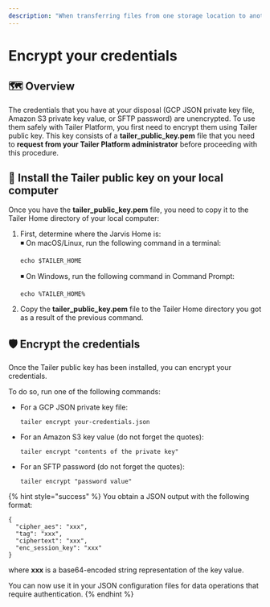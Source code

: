 ```yaml
---
description: "When transferring files from one storage location to another using Tailer\_Platform, you need to provide credentials. A number of steps are required to encrypt them and use them safely."
---
```


# Encrypt your credentials

## 🗺 Overview

The credentials that you have at your disposal \(GCP JSON private key file, Amazon S3 private key value, or SFTP password\) are unencrypted. To use them safely with Tailer Platform, you first need to encrypt them using Tailer public key. This key consists of a **tailer\_public\_key.pem** file that you need to **request from your Tailer Platform administrator** before proceeding with this procedure.

## 🔑 Install the Tailer public key on your local computer



Once you have the **tailer\_public\_key.pem** file, you need to copy it to the Tailer Home directory of your local computer:

1. First, determine where the Jarvis Home is:  
   ◾ On macOS/Linux, run the following command in a terminal:

   ```text
   echo $TAILER_HOME
   ```

    ◾ On Windows, run the following command in Command Prompt:

   ```text
   echo %TAILER_HOME%
   ```

2. Copy the **tailer\_public\_key.pem** file to the Tailer Home directory you got as a result of the previous command.

## 🛡 Encrypt the credentials

Once the Tailer public key has been installed, you can encrypt your credentials.

To do so, run one of the following commands:

* For a GCP JSON private key file:

  ```text
  tailer encrypt your-credentials.json
  ```

* For an Amazon S3 key value \(do not forget the quotes\):

  ```text
  tailer encrypt "contents of the private key"
  ```

* For an SFTP password \(do not forget the quotes\):

  ```text
  tailer encrypt "password value"
  ```

{% hint style="success" %}
You obtain a JSON output with the following format:

```text
{
  "cipher_aes": "xxx",
  "tag": "xxx",
  "ciphertext": "xxx",
  "enc_session_key": "xxx"
}
```

where **xxx** is a base64-encoded string representation of the key value.

You can now use it in your JSON configuration files for data operations that require authentication.
{% endhint %}

